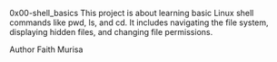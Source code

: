 0x00-shell_basics
This project is about learning basic Linux shell commands like pwd, ls, and cd. It includes navigating the file system, displaying hidden files, and changing file permissions.

Author
Faith Murisa 
